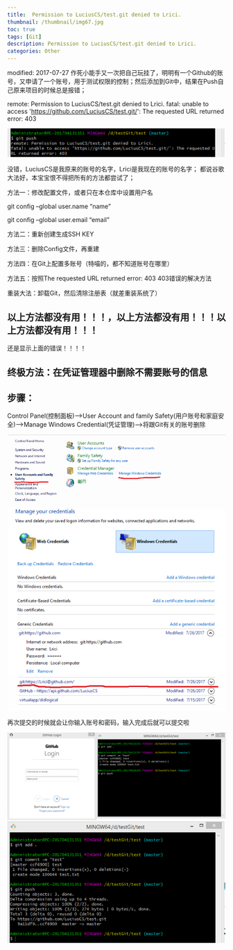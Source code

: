 ```yaml
---
title:  Permission to LuciusCS/test.git denied to Lrici.
thumbnail: /thumbnail/img67.jpg
toc: true
tags: [Git]
description: Permission to LuciusCS/test.git denied to Lrici.
categories: Other
---
```





modified: 2017-07-27
作死小能手又一次把自己玩挂了，明明有一个Github的账号，又申请了一个账号，用于测试权限的控制；然后添加到Git中，结果在Push自己原来项目的时候总是报错；
<!--more-->
remote: Permission to LuciusCS/test.git denied to Lrici.
fatal: unable to access 'https://github.com/LuciusCS/test.git/': The requested URL returned error: 403


![](/public/img/other/Image3.png)


没错，LuciusCS是我原来的账号的名字，Lrici是我现在的账号的名字；
都说谷歌大法好，本宝宝恨不得把所有的方法都尝试了；

方法一：修改配置文件，或者只在本仓库中设置用户名

git config –global user.name “name” 

git config –global user.email “email” 

方法二：重新创建生成SSH KEY

方法三：删除Config文件，再重建

方法四：在Git上配置多账号（特喵的，都不知道账号在哪里）

方法五：按照The requested URL returned error: 403 403错误的解决方法

重装大法：卸载Git，然后清除注册表（就差重装系统了）

## 以上方法都没有用！！！，以上方法都没有用！！！以上方法都没有用！！！

还是显示上面的错误！！！！

## 终极方法：在凭证管理器中删除不需要账号的信息

## 步骤：

  Control Panel(控制面板)——>User Account and family Safety(用户账号和家庭安全)——>Manage Windows Credential(凭证管理)——>将跟Git有关的账号删除


![](public/img/other/Image1.png)
![](public/img/other/Image4.png)



再次提交的时候就会让你输入账号和密码，输入完成后就可以提交啦


![](public/img/other/Image5.png)
![](public/img/other/Image6.png)






